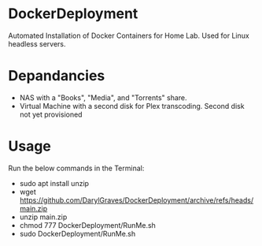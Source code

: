 # DockerDeployment
Automated Installation of Docker Containers for Home Lab. Used for Linux headless servers.

# Depandancies
- NAS with a "Books", "Media", and "Torrents" share.
- Virtual Machine with a second disk for Plex transcoding. Second disk not yet provisioned

# Usage
Run the below commands in the Terminal:
- sudo apt install unzip
- wget https://github.com/DarylGraves/DockerDeployment/archive/refs/heads/main.zip
- unzip main.zip
- chmod 777 DockerDeployment/RunMe.sh
- sudo DockerDeployment/RunMe.sh
